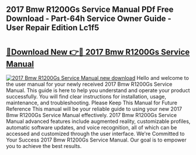 ## 2017 Bmw R1200Gs Service Manual PDf Free Download - Part-64h Service Owner Guide - User Repair Edition Lc1f5

# <h2><a href="http://bc13572.oget.top/?id=2017+Bmw+R1200Gs+Service+Manual">🔗Download New 👉🔴 2017 Bmw R1200Gs Service Manual</a></h2>

[![2017 Bmw R1200Gs Service Manual new download](https://i.imgur.com/5g1atiW.png)](http://bc13572.oget.top/?id=2017+Bmw+R1200Gs+Service+Manual)
Hello and welcome to the user manual for your newly received 2017 Bmw R1200Gs Service Manual. This guide is here to help you understand and operate your product successfully. You will find clear instructions for installation, usage, maintenance, and troubleshooting. Please Keep This Manual for Future Reference This manual will be your reliable guide to using your new 2017 Bmw R1200Gs Service Manual effectively. 2017 Bmw R1200Gs Service Manual advanced features include augmented reality, customizable profiles, automatic software updates, and voice recognition, all of which can be accessed and customized through the user interface. We're Committed to Your Success 2017 Bmw R1200Gs Service Manual. Our goal is to empower you to achieve the best results.
